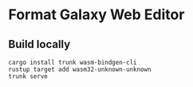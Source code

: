 # Format Galaxy Web Editor

## Build locally

```
cargo install trunk wasm-bindgen-cli
rustup target add wasm32-unknown-unknown
trunk serve
```